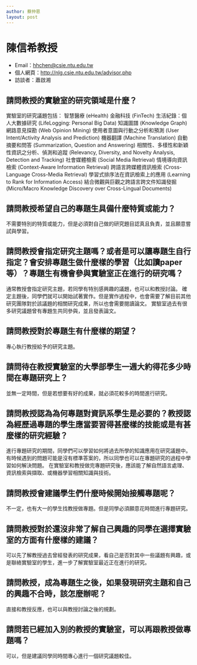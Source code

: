 ```yaml
---
author: 蔡仲恩
layout: post
---
```

#  陳信希教授
- Email：hhchen@csie.ntu.edu.tw
- 個人網頁：http://nlg.csie.ntu.edu.tw/advisor.php
- 訪談者：蕭啟湘

## 請問教授的實驗室的研究領域是什麼？
實驗室的研究議題包括：
智慧醫療 (eHealth)
金融科技 (FinTech)
生活紀錄：個人大數據研究 (LifeLogging: Personal Big Data)
知識圖譜 (Knowledge Graph)
網路意見探勘 (Web Opinion Mining)
使用者意圖與行動之分析和預測 (User Intent/Activity Analysis and Prediction)
機器翻譯 (Machine Translation)
自動摘要和問答 (Summarization, Question and Answering)
相關性、多樣性和新穎性資訊之分析、偵測和追蹤 (Relevancy, Diversity, and Novelty Analysis, Detection and Tracking)
社會媒體檢索 (Social Media Retrieval)
情境導向資訊檢索 (Context-Aware Information Retrieval)
跨語言跨媒體資訊檢索 (Cross-Language Cross-Media Retrieval)
學習式排序法在資訊檢索上的應用 (Learning to Rank for Information Access)
結合微觀與巨觀之跨語言跨文件知識發掘 (Micro/Macro Knowledge Discovery over Cross-Lingual Documents)

## 請問教授希望自己的專題生具備什麼特質或能力？
不需要特別的特質或能力，但是必須對自己做的研究題目認真且負責，並且願意嘗試與學習。

## 請問教授會指定研究主題嗎？或者是可以讓專題生自行指定？會安排專題生做什麼樣的學習（比如讀paper等）？專題生有機會參與實驗室正在進行的研究嗎？
通常教授會指定研究主題，若同學有特別感興趣的議題，也可以和教授討論。
確定主題後，同學們就可以開始試著實作。但是實作過程中，也會需要了解目前其他研究團隊對於該議題的相關研究成果，所以也會需要閱讀論文。
實驗室過去有很多研究議題曾有專題生共同參與，並且發表論文。

## 請問教授對於專題生有什麼樣的期望？
專心執行教授給予的研究主題。

## 請問待在教授實驗室的大學部學生一週大約得花多少時間在專題研究上？
並無一定時間，但是若想要有好的成果，就必須花較多的時間進行研究。

## 請問教授認為為何專題對資訊系學生是必要的？教授認為經歷過專題的學生應當要習得甚麼樣的技能或是有甚麼樣的研究經驗？
進行專題研究的期間，同學們可以學習如何將過去所學的知識應用在研究議題中。有時候遇到的問題可能是沒有標準答案的，所以同學也可以在專題研究的過程中學習如何解決問題。
在實驗室和教授做完專題研究後，應該能了解自然語言處理、資訊檢索與擷取、或機器學習相關知識與技術。

## 請問教授會建議學生們什麼時候開始接觸專題呢？
不一定，也有大一的學生找教授做專題。但是同學必須願意花時間進行專題研究。

## 請問教授對於還沒非常了解自己興趣的同學在選擇實驗室的方面有什麼樣的建議？
可以先了解教授過去曾經發表的研究成果，看自己是否對其中一些議題有興趣，或是聯絡實驗室的學生，進一步了解實驗室最近正在進行的研究。

## 請問教授，成為專題生之後，如果發現研究主題和自己的興趣不合時，該怎麼辦呢？
直接和教授反應，也可以與教授討論之後的規劃。

## 請問若已經加入別的教授的實驗室，可以再跟教授做專題嗎？
可以，但是建議同學同時間專心進行一個研究議題較佳。
